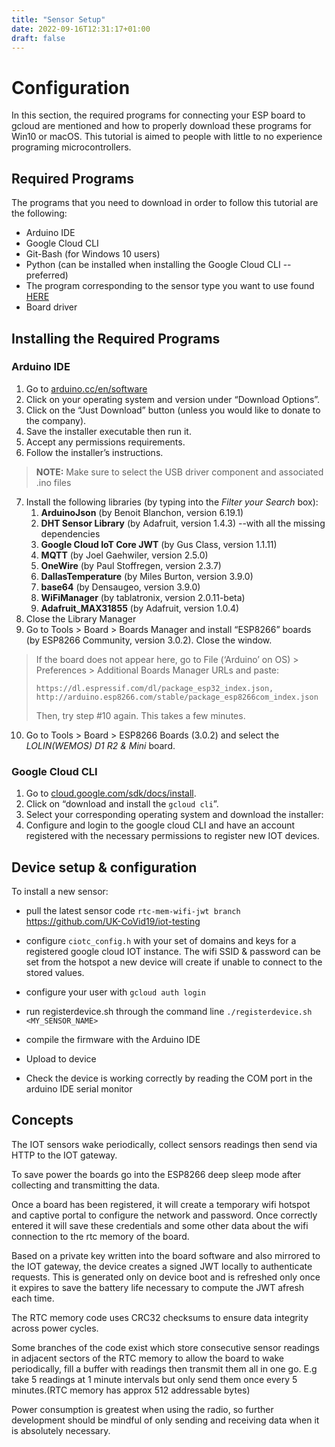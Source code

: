 ```yaml
---
title: "Sensor Setup"
date: 2022-09-16T12:31:17+01:00
draft: false
---
```

# Configuration

In this section, the required programs for connecting your ESP board to gcloud are mentioned and how to properly download these programs for Win10 or macOS. This tutorial is aimed to people with little to no experience programing microcontrollers.

## Required Programs
The programs that you need to download in order to follow this tutorial are the following:
- Arduino IDE
- Google Cloud CLI
- Git-Bash (for Windows 10 users)
- Python (can be installed when installing the Google Cloud CLI --preferred)
- The program corresponding to the sensor type you want to use found [HERE](https://github.com/opencell-community) 
- Board driver

## Installing the Required Programs
### Arduino IDE
1. Go to [arduino.cc/en/software](https://www.arduino.cc/en/software) 
2. Click on your operating system and version under “Download Options”.
3. Click on the “Just Download” button (unless you would like to donate to the company).
4. Save the installer executable then run it. 
5. Accept any permissions requirements.
6. Follow the installer’s instructions. 
> **NOTE:** Make sure to select the USB driver component and associated .ino files
7. Install the following libraries (by typing into the  _Filter your Search_ box):
	1. **ArduinoJson** (by Benoit Blanchon, version 6.19.1)
	2. **DHT Sensor Library** (by Adafruit, version 1.4.3) --with all the missing dependencies
	3. **Google Cloud IoT Core JWT** (by Gus Class, version 1.1.11)
	4. **MQTT** (by Joel Gaehwiler, version 2.5.0)
	5. **OneWire** (by Paul Stoffregen, version 2.3.7)
	6. **DallasTemperature** (by Miles Burton, version 3.9.0)
	7. **base64** (by Densaugeo, version 3.9.0)
	8. **WiFiManager** (by tablatronix, version 2.0.11-beta)
	9. **Adafruit_MAX31855** (by Adafruit, version 1.0.4)
8. Close the Library Manager
9. Go to Tools > Board > Boards Manager and install “ESP8266” boards (by ESP8266 Community, version 3.0.2). Close the window.
> If the board does not appear here, go to File (‘Arduino’ on OS) > Preferences > Additional Boards Manager URLs and paste:
> 
>`https://dl.espressif.com/dl/package_esp32_index.json,   http://arduino.esp8266.com/stable/package_esp8266com_index.json`  
>
> Then, try step #10 again. This takes a few minutes.

10. Go to Tools > Board > ESP8266 Boards (3.0.2) and select the _LOLIN(WEMOS) D1 R2 & Mini_ board.

### Google Cloud CLI
1. Go to [cloud.google.com/sdk/docs/install](https://cloud.google.com/sdk/docs/install).
2. Click on “download and install the `gcloud cli`”.
3. Select your corresponding operating system and download the installer:
4. Configure and login to the google cloud CLI and have an account registered with the necessary permissions to register new IOT devices.

## Device setup & configuration

To install a new sensor: 
 - pull the latest sensor code `rtc-mem-wifi-jwt branch`  https://github.com/UK-CoVid19/iot-testing
 - configure `ciotc_config.h` with your set of domains and keys for a registered google cloud IOT instance. The wifi SSID & password can be set from the hotspot a new device will create if unable to connect to the stored values.

 - configure your user with `gcloud auth login`
 - run registerdevice.sh through the command line `./registerdevice.sh <MY_SENSOR_NAME>`
 - compile the firmware with the Arduino IDE
 - Upload to device
 - Check the device is working correctly by reading the COM port in the arduino IDE serial monitor 

## Concepts

The IOT sensors wake periodically, collect sensors readings then send via HTTP to the IOT gateway.

To save power the boards go into the ESP8266 deep sleep mode after collecting and transmitting the data.

Once a board has been registered, it will create a temporary wifi hotspot and captive portal to configure the network and password. Once correctly entered it will save these credentials and some other data about the wifi connection to the rtc memory of the board.

Based on a private key written into the board software and also mirrored to the IOT gateway, the device creates a signed JWT locally to authenticate requests. This is generated only on device boot and is refreshed only once it expires to save the battery life necessary to compute the JWT afresh each time.

The RTC memory code uses CRC32 checksums to ensure data integrity across power cycles.

Some branches of the code exist which store consecutive sensor readings in adjacent sectors of the RTC memory to allow the board to wake periodically, fill a buffer with readings then transmit them all in one go. E.g take 5 readings at 1 minute intervals but only send them once every 5 minutes.(RTC memory has approx 512 addressable bytes)

Power consumption is greatest when using the radio, so further development should be mindful of only sending and receiving data when it is absolutely necessary.




